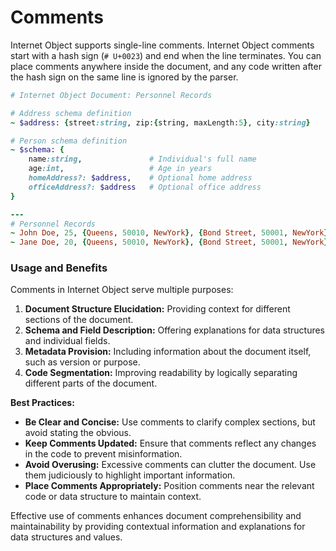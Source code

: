 # Comments

Internet Object supports single-line comments. Internet Object comments start with a hash sign (`# U+0023`) and end when the line terminates. You can place comments anywhere inside the document, and any code written after the hash sign on the same line is ignored by the parser.

```ruby
# Internet Object Document: Personnel Records

# Address schema definition
~ $address: {street:string, zip:{string, maxLength:5}, city:string}

# Person schema definition
~ $schema: {
    name:string,               # Individual's full name
    age:int,                   # Age in years
    homeAddress?: $address,    # Optional home address
    officeAddress?: $address   # Optional office address
}

---
# Personnel Records
~ John Doe, 25, {Queens, 50010, NewYork}, {Bond Street, 50001, NewYork}
~ Jane Doe, 20, {Queens, 50010, NewYork}, {Bond Street, 50001, NewYork}
```

### Usage and Benefits

Comments in Internet Object serve multiple purposes:

1. **Document Structure Elucidation:** Providing context for different sections of the document.
2. **Schema and Field Description:** Offering explanations for data structures and individual fields.
3. **Metadata Provision:** Including information about the document itself, such as version or purpose.
4. **Code Segmentation:** Improving readability by logically separating different parts of the document.

**Best Practices:**

- **Be Clear and Concise:** Use comments to clarify complex sections, but avoid stating the obvious.
- **Keep Comments Updated:** Ensure that comments reflect any changes in the code to prevent misinformation.
- **Avoid Overusing:** Excessive comments can clutter the document. Use them judiciously to highlight important information.
- **Place Comments Appropriately:** Position comments near the relevant code or data structure to maintain context.

Effective use of comments enhances document comprehensibility and maintainability by providing contextual information and explanations for data structures and values.
